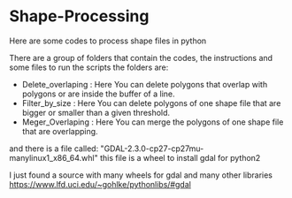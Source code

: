 # Shape-Processing
Here are some codes to process shape files in python

There are a group of folders that contain the codes, the instructions and some files to run the scripts
the folders are:
- Delete_overlaping : Here You can delete polygons that overlap with polygons or are inside the buffer of a line.
- Filter_by_size : Here You can delete polygons of one shape file that are bigger or smaller than a given threshold.
- Meger_Overlaping : Here You can merge the polygons of one shape file that are overlapping.

and there is a file called: "GDAL-2.3.0-cp27-cp27mu-manylinux1_x86_64.whl" this file is a wheel to install gdal for python2

I just found a source with many wheels for gdal and many other libraries https://www.lfd.uci.edu/~gohlke/pythonlibs/#gdal
